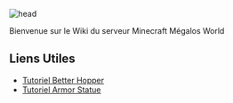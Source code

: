 
![head](https://media.discordapp.net/attachments/714816183920230481/857401126362021932/MegalosWorld.png?width=893&height=182)

Bienvenue sur le Wiki du serveur Minecraft Mégalos World

## Liens Utiles

- [Tutoriel Better Hopper](https://www.youtube.com/watch?v=3iWKsGFkLWA)
- [Tutoriel Armor Statue](https://www.youtube.com/watch?v=nV9-_RacnoI)
